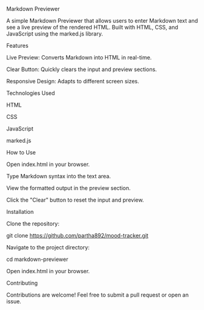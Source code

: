Markdown Previewer

A simple Markdown Previewer that allows users to enter Markdown text and see a live preview of the rendered HTML. Built with HTML, CSS, and JavaScript using the marked.js library.

Features

Live Preview: Converts Markdown into HTML in real-time.

Clear Button: Quickly clears the input and preview sections.

Responsive Design: Adapts to different screen sizes.

Technologies Used

HTML

CSS

JavaScript

marked.js

How to Use

Open index.html in your browser.

Type Markdown syntax into the text area.

View the formatted output in the preview section.

Click the "Clear" button to reset the input and preview.

Installation

Clone the repository:

git clone https://github.com/partha892/mood-tracker.git


Navigate to the project directory:

cd markdown-previewer

Open index.html in your browser.


Contributing

Contributions are welcome! Feel free to submit a pull request or open an issue.